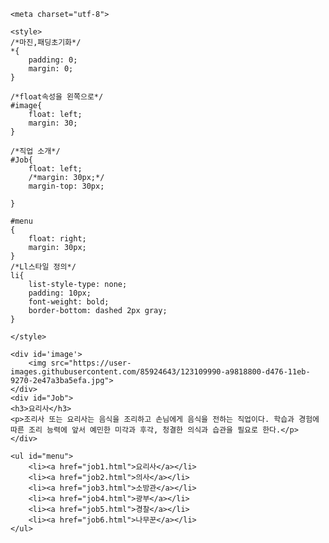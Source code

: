 <html>


<head>
	
	<meta charset="utf-8">

	<style>
	/*마진,패딩초기화*/
	*{
		padding: 0;
		margin: 0;
	}

	/*float속성을 왼쪽으로*/
	#image{
		float: left;
		margin: 30;
	}

	/*직업 소개*/
	#Job{
		float: left;
		/*margin: 30px;*/
		margin-top: 30px;

	}

	#menu
	{
		float: right;
		margin: 30px;
	}
	/*Ll스타일 정의*/
	li{
		list-style-type: none;
		padding: 10px;
		font-weight: bold;
		border-bottom: dashed 2px gray;
	}

	</style>

</head>

<title>job2</title>

<body>
	

	<div id='image'>
		<img src="https://user-images.githubusercontent.com/85924643/123109990-a9818800-d476-11eb-9270-2e47a3ba5efa.jpg">
	</div>
	<div id="Job">
	<h3>요리사</h3>
	<p>조리사 또는 요리사는 음식을 조리하고 손님에게 음식을 전하는 직업이다. 학습과 경험에 따른 조리 능력에 앞서 예민한 미각과 후각, 청결한 의식과 습관을 필요로 한다.</p>
	</div>
	
	<ul id="menu">
		<li><a href="job1.html">요리사</a></li>
		<li><a href="job2.html">의사</a></li>
		<li><a href="job3.html">소방관</a></li>
		<li><a href="job4.html">광부</a></li>
		<li><a href="job5.html">경찰</a></li>
		<li><a href="job6.html">나무꾼</a></li>
	</ul>

	


</body>
</html>
